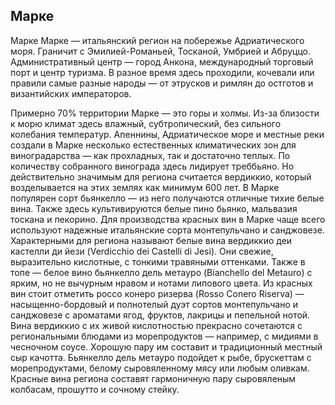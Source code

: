 ## Марке 

Марке
Марке — итальянский регион на побережье Адриатического моря. Граничит с Эмилией-Романьей, Тосканой, Умбрией и Абруццо. Административный центр — город Анкона, международный торговый порт и центр туризма. В разное время здесь проходили, кочевали или правили самые разные народы — от этрусков и римлян до остготов и византийских императоров.

Примерно 70% территории Марке — это горы и холмы. Из-за близости к морю климат здесь влажный, субтропический, без сильного колебания температур.
Апеннины, Адриатическое море и местные реки создали в Марке несколько естественных климатических зон для виноградарства — как прохладных, так и достаточно теплых. 
По количеству собранного винограда здесь лидирует треббьяно. Но действительно значимым для региона считается вердиккио, который возделывается на этих землях как минимум 600 лет. 
В Марке популярен сорт бьянкелло — из него получаются отличные тихие белые вина. Также здесь культивируются белые пино бьянко, мальвазия тоскана и пекорино.
Для производства красных вин в Марке чаще всего используют надежные итальянские сорта монтепульчано и санджовезе. 
Характерными для региона называют белые вина вердиккио деи кастелли ди йези (Verdicchio dei Castelli di Jesi). Они свежие, выразительно кислотные, с тонкими травяными оттенками. 
Также в топе — белое вино бьянкелло дель метауро (Bianchello del Metauro) с ярким, но не вычурным нравом и нотами липового цвета.
Из красных вин стоит отметить россо конеро ризерва (Rosso Conero Riserva) — насыщенно-бордовый и полнотелый дуэт сортов монтепульчано и санджовезе с ароматами ягод, фруктов, лакрицы и пепельной нотой. 
Вина вердиккио с их живой кислотностью прекрасно сочетаются с региональными блюдами из морепродуктов — например, с мидиями в чесночном соусе. Хорошую пару им составит и традиционный местный сыр качотта.
Бьянкелло дель метауро подойдет к рыбе, брускеттам с морепродуктами, белому сыровяленному мясу или любым оливкам.
Красные вина региона составят гармоничную пару сыровяленым колбасам, прошутто и сочному стейку.
